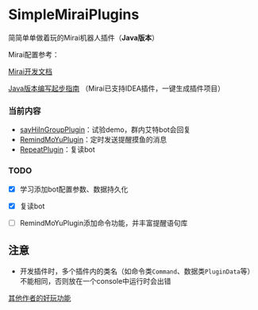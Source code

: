# SimpleMiraiPlugins
简简单单做着玩的Mirai机器人插件（**Java版本**）

Mirai配置参考：

[Mirai开发文档](https://docs.mirai.mamoe.net/)

[Java版本编写起步指南](https://blog.csdn.net/Ghasta/article/details/112974779) （Mirai已支持IDEA插件，一键生成插件项目）



### 当前内容

* [sayHiInGroupPlugin](https://github.com/gaylong9/SimpleMiraiPlugins/tree/main/sayHiInGroupPlugin)：试验demo，群内艾特bot会回复
* [RemindMoYuPlugin](https://github.com/gaylong9/SimpleMiraiPlugins/tree/main/RemindMoYuPlugin)：定时发送提醒摸鱼的消息
* [RepeatPlugin](https://github.com/gaylong9/SimpleMiraiPlugins/tree/main/RepeatPlugin)：复读bot



### TODO

- [x] 学习添加bot配置参数、数据持久化
- [x] 复读bot
- [ ] RemindMoYuPlugin添加命令功能，并丰富提醒语句库



## 注意

* 开发插件时，多个插件内的类名（如命令类`Command`、数据类`PluginData`等）不能相同，否则放在一个console中运行时会出错



[其他作者的好玩功能](https://github.com/Genanik/Mirai-picfinder-robot)
